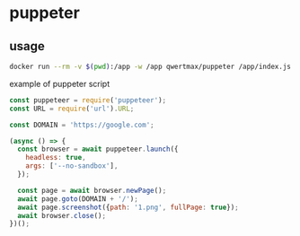 # puppeter

## usage 

```bash
docker run --rm -v $(pwd):/app -w /app qwertmax/puppeter /app/index.js
```

example of puppeter script

```javascript
const puppeteer = require('puppeteer');
const URL = require('url').URL;

const DOMAIN = 'https://google.com';

(async () => {
  const browser = await puppeteer.launch({
  	headless: true,
    args: ['--no-sandbox'],
  });

  const page = await browser.newPage();
  await page.goto(DOMAIN + '/');
  await page.screenshot({path: '1.png', fullPage: true});
  await browser.close();
})();
````